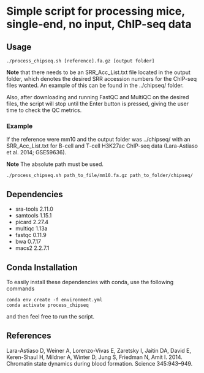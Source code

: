 # Simple script for processing mice, single-end, no input, ChIP-seq data

## Usage

```
./process_chipseq.sh [reference].fa.gz [output folder]
```

**Note** that there needs to be an SRR_Acc_List.txt file located in the output folder, which denotes the desired SRR accession numbers for the ChIP-seq files wanted. An example of this can be found in the ../chipseq/ folder.

Also, after downloading and running FastQC and MultiQC on the desired files, the script will stop until the Enter button is pressed, giving the user time to check the QC metrics.

### Example
If the reference were mm10 and the output folder was ../chipseq/ with an SRR_Acc_List.txt for B-cell and T-cell H3K27ac ChIP-seq data (Lara-Astiaso et al. 2014; GSE59636).

**Note** The absolute path must be used.
```
./process_chipseq.sh path_to_file/mm10.fa.gz path_to_folder/chipseq/
```

## Dependencies
- sra-tools                 2.11.0
- samtools                  1.15.1
- picard                    2.27.4
- multiqc                   1.13a
- fastqc                    0.11.9
- bwa                       0.7.17
- macs2                     2.2.7.1

## Conda Installation
To easily install these dependencies with conda, use the following commands
```
conda env create -f environment.yml
conda activate process_chipseq
```
and then feel free to run the script.

## References
Lara-Astiaso D, Weiner A, Lorenzo-Vivas E, Zaretsky I, Jaitin DA, David E, Keren-Shaul H, Mildner A, Winter D, Jung S, Friedman N, Amit I. 2014. Chromatin state dynamics during blood formation. Science 345:943–949.

